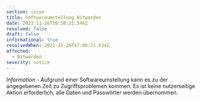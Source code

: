 ```yaml
---
section: issue
title: Softwareumstellung Bitwarden
date: 2021-11-26T16:30:21.546Z
resolved: false
draft: false
informational: true
resolvedWhen: 2021-11-26T17:00:21.634Z
affected:
  - Bitwarden
severity: notice
---
```

*Information* - Aufgrund einer Softwareumstellung kann es zu der angegebenen Zeit zu Zugriffsproblemen kommen. Es ist keine nutzerseitige Aktion erforderlich, alle Daten und Passwörter werden übernommen.